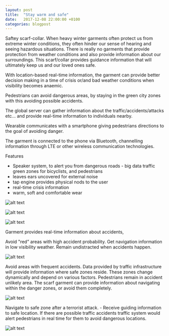 ```yaml
---
layout: post
title:  "Stay warm and safe"
date:   2017-12-08 22:00:00 +0100
categories: blogpost
---
```


Saftey scarf-collar. When heavy winter garments often protect us from extreme winter conditions, they often hinder our sense of hearing and seeing hazardous situations. There is really no garments that provide protection from weather conditions and also provide information about our surroundings. This scarf/collar provides guidance information that will ultimately keep us and our loved ones safe.

With location-based real-time information, the garment can provide better decision making in a time of crisis or/and bad weather conditions when visibility becomes anaemic. 

Pedestrians can avoid dangerous areas, by staying in the green city zones with this avoiding possible accidents. 

The global server can gather information about the traffic/accidents/attacks etc... and provide real-time information to individuals nearby.

Wearable communicates with a smartphone giving pedestrians directions to the goal of avoiding danger.

The garment is connected to the phone via Bluetooth, channelling information through LTE or other wireless communication technologies.

Features
* Speaker system, to alert you from dangerous roads - big data traffic green zones for bicyclists, and pedestrians 
* leaves ears uncovered for external noise
* tap engine provides physical nods to the user
* real-time crisis information
* warm, soft and comfortable wear

![alt text](https://dl.dropboxusercontent.com/s/o8qqmx68m4tk1z5/safety-scarf-colar.png "Illustration garment details and functions")

![alt text](https://dl.dropboxusercontent.com/s/ynlv5xk4dum6krd/Screen%20Shot%202017-12-03%20at%2013.28.44.png "https://www.etsy.com/uk/listing/123352529/unisex-scarf-men-and-women-cowl-grey")

![alt text](https://dl.dropboxusercontent.com/s/ws9kico40aadmdp/Screen%20Shot%202017-12-03%20at%2013.28.29.png "https://www.etsy.com/uk/listing/123352529/unisex-scarf-men-and-women-cowl-grey")



Garment provides real-time information about accidents, 

Avoid "red” areas with high accident probability. Get navigation information in low visibility weather. Remain undistracted when accidents happen.

![alt text](https://www.dropbox.com/s/agsswwcelv7k556/Screen%20Shot%202017-12-03%20at%2013.42.34.png "")

Avoid areas with frequent accidents. Data provided by traffic infrastructure will provide information where safe zones reside. These zones change dynamically and depend on various factors. Pedestrians remain in accident unlikely area. The scarf garment can provide information about navigating within the danger zones, or avoid them completely.


![alt text](https://dl.dropboxusercontent.com/s/dmpenv1em8t5u7k/Screen%20Shot%202017-12-03%20at%2013.39.41.png "")


Navigate to safe zone after a terrorist attack. - Receive guiding information to safe location. If there are possible traffic accidents traffic system would alert pedestrians in real time for them to avoid dangerous locations. 


![alt text](https://dl.dropboxusercontent.com/s/jq9c84r4xw5yk6z/Screen%20Shot%202017-12-03%20at%2013.47.21.png "")


